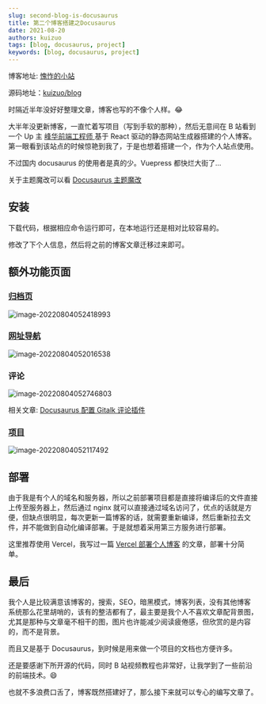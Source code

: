 ```yaml
---
slug: second-blog-is-docusaurus
title: 第二个博客搭建之Docusaurus
date: 2021-08-20
authors: kuizuo
tags: [blog, docusaurus, project]
keywords: [blog, docusaurus, project]
---
```


博客地址: [愧怍的小站](https://kuizuo.cn/)

源码地址：[kuizuo/blog](https://github.com/kuizuo/blog)

时隔近半年没好好整理文章，博客也写的不像个人样。:joy:

大半年没更新博客，一直忙着写项目（写到手软的那种），然后无意间在 B 站看到一个 Up 主 [峰华前端工程师 ](https://zxuqian.cn/) 基于 React 驱动的静态网站生成器搭建的个人博客。第一眼看到该站点的时候惊艳到我了，于是也想着搭建一个，作为个人站点使用。

不过国内 docusaurus 的使用者是真的少。Vuepress 都快烂大街了...

关于主题魔改可以看 [Docusaurus 主题魔改](/docs/docusaurus-guides)

<!-- truncate -->

## 安装

下载代码，根据相应命令运行即可，在本地运行还是相对比较容易的。

修改了下个人信息，然后将之前的博客文章迁移过来即可。

## 额外功能页面

### [归档页](/archive)

![image-20220804052418993](https://img.kuizuo.cn/image-20220804052418993.png)

### [网址导航](/website)

![image-20220804052016538](https://img.kuizuo.cn/image-20220804052016538.png)

### 评论

![image-20220804052746803](https://img.kuizuo.cn/image-20220804052746803.png)

相关文章: [Docusaurus 配置 Gitalk 评论插件](/docusaurus-gitalk-plugin)

### [项目](/project)

![image-20220804052117492](https://img.kuizuo.cn/image-20220804052117492.png)

## 部署

由于我是有个人的域名和服务器，所以之前部署项目都是直接将编译后的文件直接上传至服务器上，然后通过 nginx 就可以直接通过域名访问了，优点的话就是方便，但缺点很明显，每次更新一篇博客的话，就需要重新编译，然后重新拉去文件，并不能做到自动化编译部署。于是就想着采用第三方服务进行部署。

这里推荐使用 Vercel，我写过一篇 [Vercel 部署个人博客](/vercel-deploy-blog) 的文章，部署十分简单。

## 最后

我个人是比较满意该博客的，搜索，SEO，暗黑模式，博客列表，没有其他博客系统那么花里胡哨的，该有的整洁都有了，最主要是我个人不喜欢文章配背景图，尤其是那种与文章毫不相干的图，图片也许能减少阅读疲倦感，但欣赏的是内容的，而不是背景。

而且又是基于 Docusaurus，到时候是用来做一个项目的文档也方便许多。

还是要感谢下所开源的代码，同时 B 站视频教程也非常好，让我学到了一些前沿的前端技术。:smile:

也就不多浪费口舌了，博客既然搭建好了，那么接下来就可以专心的编写文章了。
